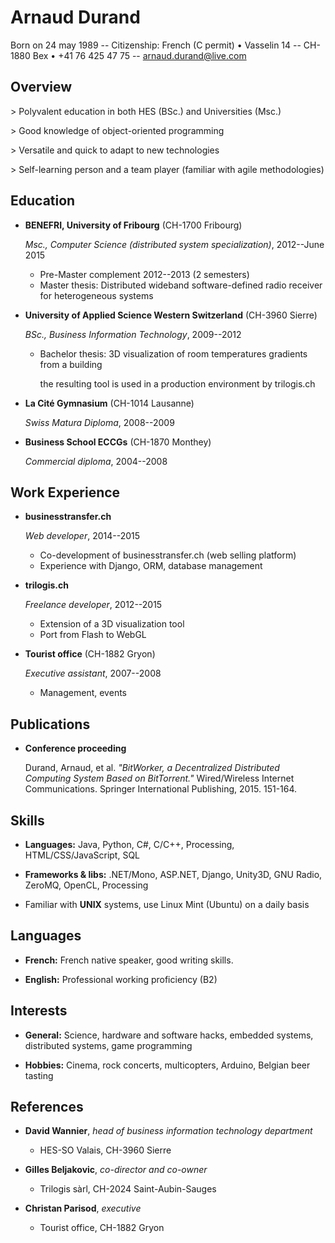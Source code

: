 Arnaud Durand
=============

Born on 24 may 1989 -- Citizenship: French (C permit) • Vasselin 14 -- CH-1880 Bex • +41 76 425 47 75 -- [arnaud.durand@live.com](mailto:arnaud.durand@live.com)

Overview
--------

\> Polyvalent education in both HES (BSc.) and Universities (Msc.)

\> Good knowledge of object-oriented programming

\> Versatile and quick to adapt to new technologies

\> Self-learning person and a team player (familiar with agile methodologies)


Education
---------

*   **BENEFRI, University of Fribourg** (CH-1700 Fribourg)

    *Msc., Computer Science (distributed system specialization)*, 2012--June 2015

    -   Pre-Master complement 2012--2013 (2 semesters)
    -   Master thesis: Distributed wideband software-defined radio receiver for heterogeneous systems

*   **University of Applied Science Western Switzerland** (CH-3960 Sierre)

    *BSc., Business Information Technology*, 2009--2012

    -   Bachelor thesis: 3D visualization of room temperatures gradients from a building

        the resulting tool is used in a production environment by trilogis.ch

*   **La Cité Gymnasium** (CH-1014 Lausanne)

    *Swiss Matura Diploma*, 2008--2009

*   **Business School ECCGs** (CH-1870 Monthey)

    *Commercial diploma*, 2004--2008


Work Experience
----------

*   **businesstransfer.ch**

    *Web developer*, 2014--2015

    -   Co-development of businesstransfer.ch (web selling platform)
    -   Experience with Django, ORM, database management

*   **trilogis.ch**

    *Freelance developer*, 2012--2015

    -   Extension of a 3D visualization tool
    -   Port from Flash to WebGL

*   **Tourist office** (CH-1882 Gryon)

    *Executive assistant*, 2007--2008

    -   Management, events


Publications
------------

*   **Conference proceeding**

    Durand, Arnaud, et al. *"BitWorker, a Decentralized Distributed Computing System Based on BitTorrent."* Wired/Wireless Internet Communications. Springer International Publishing, 2015. 151-164.


Skills
------

*   **Languages:** Java, Python, C#, C/C++, Processing, HTML/CSS/JavaScript, SQL

*   **Frameworks & libs:** .NET/Mono, ASP.NET, Django, Unity3D, GNU Radio, ZeroMQ, OpenCL, Processing

*   Familiar with **UNIX** systems, use Linux Mint (Ubuntu) on a daily basis


Languages
---------

*   **French:** French native speaker, good writing skills.

*   **English:** Professional working proficiency (B2)


Interests
---------

*   **General:** Science, hardware and software hacks, embedded systems, distributed systems, game programming

*   **Hobbies:** Cinema, rock concerts, multicopters, Arduino, Belgian beer tasting


References
----------

*   **David Wannier**, *head of business information technology department*

    -   HES-SO Valais, CH-3960 Sierre

*   **Gilles Beljakovic**, *co-director and co-owner*

    -   Trilogis sàrl, CH-2024 Saint-Aubin-Sauges

*   **Christan Parisod**, *executive*

    -   Tourist office, CH-1882 Gryon
